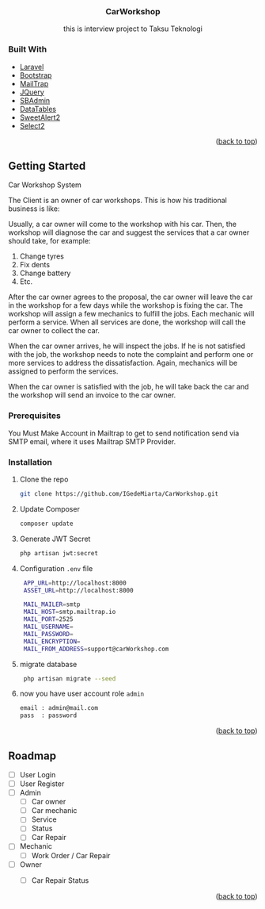 <div id="top"></div>
<!--
*** Thanks for checking out the Best-README-Template. If you have a suggestion
*** that would make this better, please fork the repo and create a pull request
*** or simply open an issue with the tag "enhancement".
*** Don't forget to give the project a star!
*** Thanks again! Now go create something AMAZING! :D
-->



<!-- PROJECT SHIELDS -->
<!--
*** I'm using markdown "reference style" links for readability.
*** Reference links are enclosed in brackets [ ] instead of parentheses ( ).
*** See the bottom of this document for the declaration of the reference variables
*** for contributors-url, forks-url, etc. This is an optional, concise syntax you may use.
*** https://www.markdownguide.org/basic-syntax/#reference-style-links
-->

<!-- PROJECT LOGO -->
<br />
<div align="center">
  <a href="https://github.com/IGedeMiarta/CarWorkshop">
  </a>

<h3 align="center">CarWorkshop</h3>

  <p align="center">
    this is interview project to Taksu Teknologi
    <br />
  </p>
</div>


### Built With


* [Laravel](https://laravel.com)
* [Bootstrap](https://getbootstrap.com)
* [MailTrap](https://mailtrap.io)
* [JQuery](https://jquery.com)
* [SBAdmin](https://startbootstrap.com/theme/sb-admin-2)
* [DataTables](https://datatables.net)
* [SweetAlert2](https://sweetalert2.github.io)
* [Select2](https://select2.org)

<p align="right">(<a href="#top">back to top</a>)</p>



<!-- GETTING STARTED -->
## Getting Started

Car Workshop System

The Client is an owner of car workshops. This is how his traditional business is like:

Usually, a car owner will come to the workshop with his car. Then, the workshop will diagnose the car and suggest the services that a car owner should take, for example:
1. Change tyres
2. Fix dents
3. Change battery
4. Etc. 

After the car owner agrees to the proposal, the car owner will leave the car in the workshop for a few days while the workshop is fixing the car. The workshop will assign a few mechanics to fulfill the jobs. Each mechanic will perform a service. When all services are done, the workshop will call the car owner to collect the car. 

When the car owner arrives, he will inspect the jobs. If he is not satisfied with the job, the workshop needs to note the complaint and perform one or more services to address the dissatisfaction. Again, mechanics will be assigned to perform the services. 

When the car owner is satisfied with the job, he will take back the car and the workshop will send an invoice to the car owner. 

### Prerequisites

You Must Make Account in Mailtrap to get to send notification send via SMTP email, where it uses  Mailtrap SMTP Provider.




### Installation

1. Clone the repo
   ```sh
   git clone https://github.com/IGedeMiarta/CarWorkshop.git
   ```
2. Update Composer
   ```sh
   composer update
   ```
3. Generate JWT Secret
   ```sh
   php artisan jwt:secret
   ```
4. Configuration `.env` file
   ```sh
    APP_URL=http://localhost:8000
    ASSET_URL=http://localhost:8000

    MAIL_MAILER=smtp
    MAIL_HOST=smtp.mailtrap.io
    MAIL_PORT=2525
    MAIL_USERNAME=
    MAIL_PASSWORD=
    MAIL_ENCRYPTION=
    MAIL_FROM_ADDRESS=support@carWorkshop.com
   ```
4. migrate database 
   ```sh
    php artisan migrate --seed
   ```
5. now you have user account role `admin`
    ```sh
    email : admin@mail.com
    pass  : password
    ```
<p align="right">(<a href="#top">back to top</a>)</p>


<!-- ROADMAP -->
## Roadmap

- [ ] User Login
- [ ] User Register
- [ ] Admin
    - [ ] Car owner
    - [ ] Car mechanic
    - [ ] Service
    - [ ] Status
    - [ ] Car Repair
- [ ] Mechanic
    - [ ] Work Order / Car Repair
- [ ] Owner
    - [ ] Car Repair Status




<p align="right">(<a href="#top">back to top</a>)</p>




<!-- MARKDOWN LINKS & IMAGES -->
<!-- https://www.markdownguide.org/basic-syntax/#reference-style-links -->
[contributors-shield]: https://img.shields.io/github/contributors/github_username/repo_name.svg?style=for-the-badge
[contributors-url]: https://github.com/github_username/repo_name/graphs/contributors
[forks-shield]: https://img.shields.io/github/forks/github_username/repo_name.svg?style=for-the-badge
[forks-url]: https://github.com/github_username/repo_name/network/members
[stars-shield]: https://img.shields.io/github/stars/github_username/repo_name.svg?style=for-the-badge
[stars-url]: https://github.com/github_username/repo_name/stargazers
[issues-shield]: https://img.shields.io/github/issues/github_username/repo_name.svg?style=for-the-badge
[issues-url]: https://github.com/github_username/repo_name/issues
[license-shield]: https://img.shields.io/github/license/github_username/repo_name.svg?style=for-the-badge
[license-url]: https://github.com/github_username/repo_name/blob/master/LICENSE.txt
[linkedin-shield]: https://img.shields.io/badge/-LinkedIn-black.svg?style=for-the-badge&logo=linkedin&colorB=555
[linkedin-url]: https://linkedin.com/in/linkedin_username
[product-screenshot]: images/screenshot.png